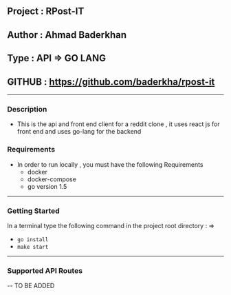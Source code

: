 ## Project : RPost-IT
## Author  : Ahmad Baderkhan
## Type    : API => GO LANG 
## GITHUB  : https://github.com/baderkha/rpost-it
---

### Description

- This is the api and front end client for a reddit clone , it uses react js for front end and uses go-lang for the backend
### Requirements 

- In order to run locally , you must have the following Requirements
  - docker
  - docker-compose
  - go version 1.5
---

### Getting Started
In a terminal type the following command in the project root directory : =>

- ```go install```
- ```make start```

---

### Supported API Routes

-- TO BE ADDED
